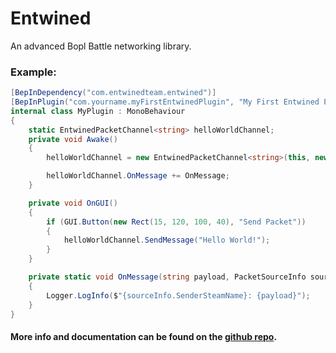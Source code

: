 # Entwined
An advanced Bopl Battle networking library.

### Example:
```c#
[BepInDependency("com.entwinedteam.entwined")]
[BepInPlugin("com.yourname.myFirstEntwinedPlugin", "My First Entwined Plugin", 1.0.0)]
internal class MyPlugin : MonoBehaviour
{
    static EntwinedPacketChannel<string> helloWorldChannel;
    private void Awake()
    {
        helloWorldChannel = new EntwinedPacketChannel<string>(this, new StringEntwiner());

        helloWorldChannel.OnMessage += OnMessage;
    }

    private void OnGUI()
    {
        if (GUI.Button(new Rect(15, 120, 100, 40), "Send Packet"))
        {
            helloWorldChannel.SendMessage("Hello World!");
        }
    }

    private static void OnMessage(string payload, PacketSourceInfo sourceInfo)
    {
        Logger.LogInfo($"{sourceInfo.SenderSteamName}: {payload}");
    }
}
```

#### More info and documentation can be found on the [github repo](github.com/codemob-dev/Entwined).